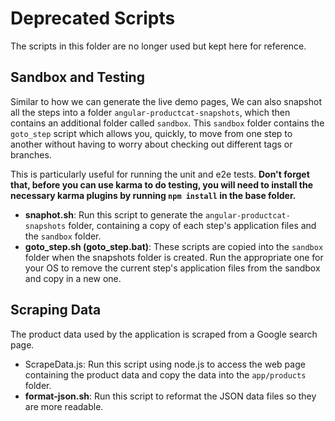 # Deprecated Scripts

The scripts in this folder are no longer used but kept here for reference.

## Sandbox and Testing

Similar to how we can generate the live demo pages, We can also snapshot all the steps into a
folder `angular-productcat-snapshots`, which then contains an additional folder called `sandbox`.
This `sandbox` folder contains the `goto_step` script which allows you, quickly, to move from one
step to another without having to worry about checking out different tags or branches.

This is particularly useful for running the unit and e2e tests. **Don't forget that, before you can
use karma to do testing, you will need to install the necessary karma plugins by running
`npm install` in the base folder.**

- **snaphot.sh**: Run this script to generate the `angular-productcat-snapshots` folder, containing
  a copy of each step's application files and the `sandbox` folder.
- **goto_step.sh (goto_step.bat)**: These scripts are copied into the `sandbox` folder when the
  snapshots folder is created. Run the appropriate one for your OS to remove the current step's
  application files from the sandbox and copy in a new one.

## Scraping Data

The product data used by the application is scraped from a Google search page.

- ScrapeData.js: Run this script using node.js to access the web page containing the product data and
  copy the data into the `app/products` folder.
- **format-json.sh**: Run this script to reformat the JSON data files so they are more readable.
